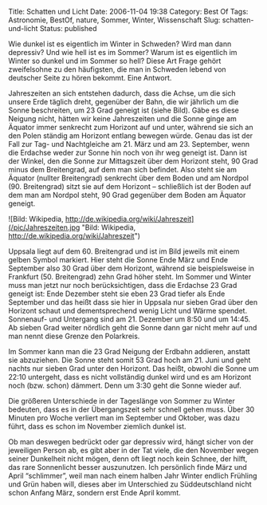 Title: Schatten und Licht
Date: 2006-11-04 19:38
Category: Best Of
Tags: Astronomie, BestOf, nature, Sommer, Winter, Wissenschaft
Slug: schatten-und-licht
Status: published

Wie dunkel ist es eigentlich im Winter in Schweden? Wird man dann
depressiv? Und wie hell ist es im Sommer? Warum ist es eigentlich im
Winter so dunkel und im Sommer so hell? Diese Art Frage gehört
zweifelsohne zu den häufigsten, die man in Schweden lebend von deutscher
Seite zu hören bekommt. Eine Antwort.

Jahreszeiten an sich entstehen dadurch, dass die Achse, um die sich
unsere Erde täglich dreht, gegenüber der Bahn, die wir jährlich um die
Sonne beschreiten, um 23 Grad geneigt ist (siehe Bild). Gäbe es diese
Neigung nicht, hätten wir keine Jahreszeiten und die Sonne ginge am
Äquator immer senkrecht zum Horizont auf und unter, während sie sich an
den Polen ständig am Horizont entlang bewegen würde. Genau das ist der
Fall zur Tag- und Nachtgleiche am 21. März und am 23. September, wenn
die Erdachse weder zur Sonne hin noch von ihr weg geneigt ist. Dann ist
der Winkel, den die Sonne zur Mittagszeit über dem Horizont steht, 90
Grad minus dem Breitengrad, auf dem man sich befindet. Also steht sie am
Äquator (nullter Breitengrad) senkrecht über dem Boden und am Nordpol
(90. Breitengrad) sitzt sie auf dem Horizont – schließlich ist der Boden
auf dem man am Nordpol steht, 90 Grad gegenüber dem Boden am Äquator
geneigt.

![Bild: Wikipedia,
http://de.wikipedia.org/wiki/Jahreszeit](/pic/Jahreszeiten.jpg "Bild: Wikipedia, http://de.wikipedia.org/wiki/Jahreszeit")

Uppsala liegt auf dem 60. Breitengrad und ist im Bild jeweils mit einem
gelben Symbol markiert. Hier steht die Sonne Ende März und Ende
September also 30 Grad über dem Horizont, während sie beispielsweise in
Frankfurt (50. Breitengrad) zehn Grad höher steht. Im Sommer und Winter
muss man jetzt nur noch berücksichtigen, dass die Erdachse 23 Grad
geneigt ist: Ende Dezember steht sie eben 23 Grad tiefer als Ende
September und das heißt dass sie hier in Uppsala nur sieben Grad über
den Horizont schaut und dementsprechend wenig Licht und Wärme spendet.
Sonnenauf- und Untergang sind am 21. Dezember um 8:50 und um 14:45. Ab
sieben Grad weiter nördlich geht die Sonne dann gar nicht mehr auf und
man nennt diese Grenze den Polarkreis.

Im Sommer kann man die 23 Grad Neigung der Erdbahn addieren, anstatt sie
abzuziehen. Die Sonne steht somit 53 Grad hoch am 21. Juni und geht
nachts nur sieben Grad unter den Horizont. Das heißt, obwohl die Sonne
um 22:10 untergeht, dass es nicht vollständig dunkel wird und es am
Horizont noch (bzw. schon) dämmert. Denn um 3:30 geht die Sonne wieder
auf.

Die größeren Unterschiede in der Tageslänge von Sommer zu Winter
bedeuten, dass es in der Übergangszeit sehr schnell gehen muss. Über 30
Minuten pro Woche verliert man im September und Oktober, was dazu führt,
dass es schon im November ziemlich dunkel ist.

Ob man deswegen bedrückt oder gar depressiv wird, hängt sicher von der
jeweiligen Person ab, es gibt aber in der Tat viele, die den November
wegen seiner Dunkelheit nicht mögen, denn oft liegt noch kein Schnee,
der hilft, das rare Sonnenlicht besser auszunutzen. Ich persönlich finde
März und April “schlimmer”, weil man nach einem halben Jahr Winter
endlich Frühling und Grün haben will, dieses aber im Unterschied zu
Süddeutschland nicht schon Anfang März, sondern erst Ende April kommt.

